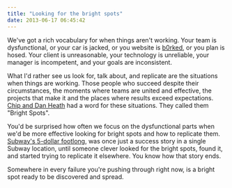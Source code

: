 ```yaml
---
title: "Looking for the bright spots"
date: 2013-06-17 06:45:42
---
```


We've got a rich vocabulary for when things aren't working. Your team is dysfunctional, or your car is jacked, or you website is [b0rked][1], or you plan is hosed. Your client is unreasonable, your technology is unreliable, your manager is incompetent, and your goals are inconsistent.

 [1]: http://www.urbandictionary.com/define.php?term=b0rked "Urban Dictionary: b0rked"

What I'd rather see us look for, talk about, and replicate are the situations when things are working. Those people who succeed despite their circumstances, the moments where teams are united and effective, the projects that make it and the places where results exceed expectations. <a href="http://www.amazon.com/Switch-Change-Things-When-Hard/dp/0385528752" target="_blank" rel="noopener noreferrer" title="From their book, &quot;Switch&quot;">Chip and Dan Heath</a> had a word for these situations. They called them "Bright Spots".

You'd be surprised how often we focus on the dysfunctional parts when we'd be more effective looking for bright spots and how to replicate them. <a href="http://en.wikipedia.org/wiki/Subway_$5_footlong_promotion" target="_blank" rel="noopener noreferrer" title="Wikipedia: Subway $5 footlong promotion">Subway's 5-dollar footlong</a>, was once just a success story in a single Subway location, until someone clever looked for the bright spots, found it, and started trying to replicate it elsewhere. You know how that story ends.

Somewhere in every failure you're pushing through right now, is a bright spot ready to be discovered and spread.
